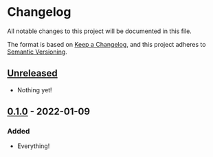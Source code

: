# Changelog

All notable changes to this project will be documented in this file.

The format is based on [Keep a Changelog](https://keepachangelog.com/en/0.0.0/),
and this project adheres to [Semantic Versioning](https://semver.org/spec/v2.0.0.html).

## [Unreleased]

- Nothing yet!

## [0.1.0] - 2022-01-09

### Added

- Everything!

[unreleased]: https://github.com/RobinMalfait/changelog/compare/v0.1.0...HEAD
[0.1.0]: https://github.com/RobinMalfait/changelog/releases/tag/v0.1.0
